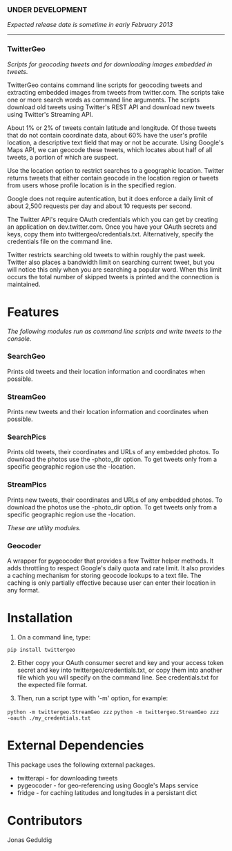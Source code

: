 ### UNDER DEVELOPMENT ###

_Expected release date is sometime in early February 2013_

---

### TwitterGeo ###

_Scripts for geocoding tweets and for downloading images embedded in tweets._

TwitterGeo contains command line scripts for geocoding tweets and extracting embedded images from tweets from twitter.com.  The scripts take one or more search words as command line arguments.  The scripts download old tweets using Twitter's REST API and download new tweets using Twitter's Streaming API.

About 1% or 2% of tweets contain latitude and longitude.  Of those tweets that do not contain coordinate data, about 60% have the user's profile location, a descriptive text field that may or not be accurate.  Using Google's Maps API, we can geocode these tweets, which locates about half of all tweets, a portion of which are suspect.

Use the location option to restrict searches to a geographic location.  Twitter returns tweets that either contain geocode in the location region or tweets from users whose profile location is in the specified region.  

Google does not require autentication, but it does enforce a daily limit of about 2,500 requests per day and about 10 requests per second.

The Twitter API's require OAuth credentials which you can get by creating an application on dev.twitter.com.  Once you have your OAuth secrets and keys, copy them into twittergeo/credentials.txt.  Alternatively, specify the credentials file on the command line.

Twitter restricts searching old tweets to within roughly the past week.  Twitter also places a bandwidth limit on searching current tweet, but you will notice this only when you are searching a popular word.  When this limit occurs the total number of skipped tweets is printed and the connection is maintained.

# Features #

*The following modules run as command line scripts and write tweets to the console.*  

### SearchGeo ###

Prints old tweets and their location information and coordinates when possible.

### StreamGeo ###

Prints new tweets and their location information and coordinates when possible.

### SearchPics ###

Prints old tweets, their coordinates and URLs of any embedded photos.  To download the photos use the -photo_dir option.  To get tweets only from a specific geographic region use the -location.

### StreamPics ###

Prints new tweets, their coordinates and URLs of any embedded photos.  To download the photos use the -photo_dir option.  To get tweets only from a specific geographic region use the -location.

*These are utility modules.*

### Geocoder ###

A wrapper for pygeocoder that provides a few Twitter helper methods.  It adds throttling to respect Google's daily quota and rate limit.  It also provides a caching mechanism for storing geocode lookups to a text file.  The caching is only partially effective because user can enter their location in any format.

# Installation #


1. On a command line, type:

`pip install twittergeo`

2. Either copy your OAuth consumer secret and key and your access token secret and key into twittergeo/credentials.txt, or copy them into another file which you will specify on the command line.  See credentials.txt for the expected file format.

3. Then, run a script type with '-m' option, for example:

`python -m twittergeo.StreamGeo zzz`
`python -m twittergeo.StreamGeo zzz -oauth ./my_credentials.txt`

# External Dependencies #

This package uses the following external packages.

* twitterapi - for downloading tweets
* pygeocoder - for geo-referencing using Google's Maps service
* fridge - for caching latitudes and longitudes in a persistant dict

# Contributors #

Jonas Geduldig